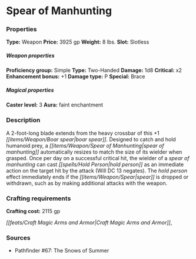 ﻿---
Title: "Spear of Manhunting"
Type: "Weapon"
Price: "3925 gp"
Weight: "8 lbs."
Slot: "Slotless"
Proficiency group: "Simple"
Weapon properties Type: "Two-Handed"
Damage: "1d8"
Critical: "x2"
Enhancement bonus: "+1"
Damage type: "P"
Special: "Brace"
Caster level: "3"
Aura: "faint enchantment"
Description: |
  "A 2-foot-long blade extends from the heavy crossbar of this _+1 boar spear_. Designed to catch and hold humanoid prey, a _spear of manhunting_ automatically resizes to match the size of its wielder when grasped. Once per day on a successful critical hit, the wielder of a _spear of manhunting_ can cast _hold person_ as an immediate action on the target hit by the attack (Will DC 13 negates). The _hold person_ effect immediately ends if the spear is dropped or withdrawn, such as by making additional attacks with the weapon."
Crafting cost: "2115 gp"
Sources: "['Pathfinder #67: The Snows of Summer']"
---

# Spear of Manhunting

### Properties

**Type:** Weapon **Price:** 3925 gp **Weight:** 8 lbs. **Slot:** Slotless

##### Weapon properties

**Proficiency group:** Simple **Type:** Two-Handed **Damage:** 1d8 **Critical:** x2 **Enhancement bonus:** +1 **Damage type:** P **Special:** Brace

##### Magical properties

**Caster level:** 3 **Aura:** faint enchantment

### Description

A 2-foot-long blade extends from the heavy crossbar of this +1 _[[items/Weapon/Boar spear|boar spear]]_. Designed to catch and hold humanoid prey, a _[[items/Weapon/Spear of Manhunting|spear of manhunting]]_ automatically resizes to match the size of its wielder when grasped. Once per day on a successful critical hit, the wielder of a _spear of manhunting_ can cast _[[spells/Hold Person|hold person]]_ as an immediate action on the target hit by the attack (Will DC 13 negates). The _hold person_ effect immediately ends if the _[[items/Weapon/Spear|spear]]_ is dropped or withdrawn, such as by making additional attacks with the weapon.

### Crafting requirements

**Crafting cost:** 2115 gp

_[[feats/Craft Magic Arms and Armor|Craft Magic Arms and Armor]]_,

### Sources

* Pathfinder #67: The Snows of Summer